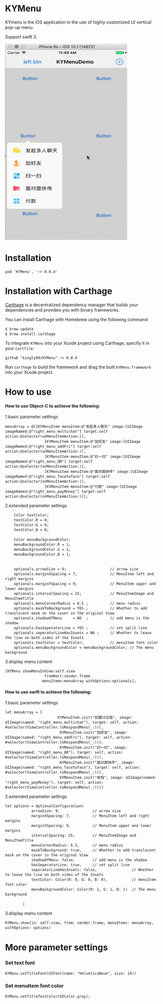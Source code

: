 # KYMenu
KYmenu is the iOS application in the use of highly customized UI vertical
   pop-up menu.

Support swift 3.


![](https://raw.githubusercontent.com/kingly09/KYMenu/master/KYMenu.gif)


# Installation
```
pod 'KYMenu', '~> 0.0.4'
```

# Installation with Carthage


[Carthage](https://github.com/Carthage/Carthage) is a decentralized dependency manager that builds your dependencies and provides you with binary frameworks.

You can install Carthage with Homebrew using the following command:

```
$ brew update
$ brew install carthage
```

To integrate `KYMenu` into your Xcode project using Carthage, specify it in your `Cartfile`:

```
github "kingly09/KYMenu" ~> 0.0.4
```
Run `carthage` to build the framework and drag the built `KYMenu.framework` into your Xcode project.

# How to use
#### How to use **Object-C** to achieve the following:
1.basic parameter settings

```
menuArray = @[[KYMenuItem menuItem:@"发起多人聊天" image:[UIImage imageNamed:@"right_menu_multichat"] target:self action:@selector(onMenuItemAction:)],
                  [KYMenuItem menuItem:@"加好友" image:[UIImage imageNamed:@"right_menu_addFri"] target:self action:@selector(onMenuItemAction:)],
                  [KYMenuItem menuItem:@"扫一扫" image:[UIImage imageNamed:@"right_menu_QR"] target:self action:@selector(onMenuItemAction:)],
                  [KYMenuItem menuItem:@"面对面快传" image:[UIImage imageNamed:@"right_menu_facetoface"] target:self action:@selector(onMenuItemAction:)],
                  [KYMenuItem menuItem:@"付款" image:[UIImage imageNamed:@"right_menu_payMoney"] target:self action:@selector(onMenuItemAction:)]];

```

2.extended parameter settings

```
    Color textColor;
    textColor.R = 0;
    textColor.G = 0;
    textColor.B = 0;

    Color menuBackgroundColor;
    menuBackgroundColor.R = 1;
    menuBackgroundColor.G = 1;
    menuBackgroundColor.B = 1;


    optionals.arrowSize = 9;                    // arrow size
    optionals.marginXSpacing = 7;               // MenuItem left and right margins
    optionals.marginYSpacing = 9;               // MenuItem upper and lower margins
    optionals.intervalSpacing = 25;             // MenuItemImage and MenuItemTitle
    optionals.menuCornerRadius = 6.5 ;          // menu radius
    optionals.maskToBackground = YES ;          // Whether to add translucent mask on the cover in the original View
    optionals.shadowOfMenu     = NO  ;          // add menu is the shadow
    optionals.hasSeperatorLine = YES ;          // set split line
    optionals.seperatorLineHasInsets = NO ;     // Whether to leave the line on both sides of the Insets
    optionals.textColor = textColor;            // menuItem font color
    optionals.menuBackgroundColor = menuBackgroundColor; // The menu background

```

3.display menu content

```
[KYMenu showMenuInView:self.view
                  fromRect:sender.frame
                 menuItems:menuArray withOptions:optionals];
```

#### How to use **swift** to achieve the following:

1.basic parameter settings

```
let menuArray = [
                        KYMenuItem.init("创建讨论组", image: UIImage(named: "right_menu_multichat"), target: self, action: #selector(ViewController.toRespondMenu(_:))),
                         KYMenuItem.init("加好友", image: UIImage(named: "right_menu_addFri"), target: self, action: #selector(ViewController.toRespondMenu(_:))),
                         KYMenuItem.init("扫一扫", image: UIImage(named: "right_menu_QR"), target: self, action: #selector(ViewController.toRespondMenu(_:))),
                         KYMenuItem.init("面对面快传", image: UIImage(named: "right_menu_facetoface"), target: self, action: #selector(ViewController.toRespondMenu(_:))),
                         KYMenuItem.init("收钱", image: UIImage(named: "right_menu_payMoney"), target: self, action: #selector(ViewController.toRespondMenu(_:)))]
```

2.extended parameter settings

```
let options = OptionalConfiguration(
            arrowSize: 9,               // arrow size
            marginXSpacing: 7,          // MenuItem left and right margins
            marginYSpacing: 9,          // MenuItem upper and lower margins
            intervalSpacing: 25,        // MenuItemImage and MenuItemTitle
            menuCornerRadius: 6.5,      // menu radius
            maskToBackground: true,     // Whether to add translucent mask on the cover in the original View
            shadowOfMenu: false,        // add menu is the shadow
            hasSeperatorLine: true,     // set split line
            seperatorLineHasInsets: false,                // Whether to leave the line on both sides of the Insets
            textColor: Color(R: 0, G: 0, B: 0),           // menuItem font color
            menuBackgroundColor: Color(R: 1, G: 1, B: 1)  // The menu background

        )
```

3.display menu content

```
KYMenu.show(in: self.view, from: sender.frame, menuItems: menuArray, withOptions: options)
```

# More parameter settings

### Set text font

```
KYMenu.setTitleFont(UIFont(name: "HelveticaNeue", size: 14))
```

### Set menuItem font color

```
KYMenu.setTitleTextColor(UIColor.gray);
```
